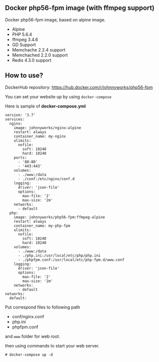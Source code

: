 ## Docker php56-fpm image (with ffmpeg support)

Docker php56-fpm image, based on alpine image.

- Alpine
- PHP 5.6.4
- ffmpeg 3.4.6
- GD Support
- Memchache 2.2.4 support
- Memchached 2.2.0 support
- Redis 4.3.0 support

## How to use?

DockerHub repository: https://hub.docker.com/r/johnnyworks/php56-fpm

You can set your website up by using `docker-compose`

Here is sample of **docker-compose.yml**

```
version: '3.7'
services:
  nginx:
    image: johnnyworks/nginx:alpine
    restart: always
    container_name: my-nginx
    ulimits:
      nofile:
        soft: 10240
        hard: 10240
    ports:
      - '80:80'
      - '443:443'
    volumes:
      - ./www:/data
      - ./conf:/etc/nginx/conf.d
    logging:
      driver: 'json-file'
      options:
        max-file: '2'
        max-size: '2m'
    networks:
      - default
  php:
    image: johnnyworks/php56-fpm:ffmpeg-alpine
    restart: always
    container_name: my-php-fpm
    ulimits:
      nofile:
        soft: 10240
        hard: 10240
    volumes:
      - ./www:/data
      - ./php.ini:/usr/local/etc/php/php.ini
      - ./phpfpm.conf:/usr/local/etc/php-fpm.d/www.conf
    logging:
      driver: 'json-file'
      options:
        max-file: '2'
        max-size: '2m'
    networks:
      - default
networks:
  default:
```

Put correspond files to following path

- conf/nginx.conf
- php.ini
- phpfpm.conf

and `www` folder for web root.

then using commands to start your web server.

```
# docker-compose up -d
```
